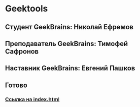 # Geektools

## Студент GeekBrains: Николай Ефремов

## Преподаватель GeekBrains: Тимофей Сафронов

## Наставник GeekBrains: Евгений Пашков

## Готово

### [Ссылка на index.html](https://efrem005.github.io/geektools/index.html)
